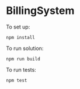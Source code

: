# BillingSystem

To set up:

`npm install`

To run solution:

`npm run build`

To run tests:

`npm test`
